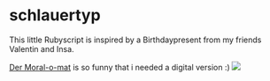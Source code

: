 # schlauertyp
This little Rubyscript is inspired by a Birthdaypresent from my friends Valentin and Insa.

[Der Moral-o-mat](https://de-de.facebook.com/sinnfragenkombinator/)
is so funny that i needed a digital version :)
![](https://github.com/marcusmichaely/schlauertyp/blob/master/screenshot.png)

